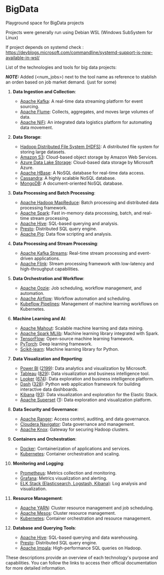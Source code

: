 # BigData
Playground space for BigData projects

Projects were generally run using Debian WSL (Windows SubSystem for Linux)

If project depends on systemd check :
https://devblogs.microsoft.com/commandline/systemd-support-is-now-available-in-wsl/



List of the technologies and tools for big data projects:

***NOTE:*** Added (<num_jobs>) next to the tool name as reference to stablish an orden based on job market demand. (just for some)

1. **Data Ingestion and Collection**:
   - [Apache Kafka](https://kafka.apache.org/): A real-time data streaming platform for event sourcing.
   - [Apache Flume](https://flume.apache.org/): Collects, aggregates, and moves large volumes of data.
   - [Apache NiFi](https://nifi.apache.org/): An integrated data logistics platform for automating data movement.

2. **Data Storage**:
   - [Hadoop Distributed File System (HDFS)](https://hadoop.apache.org/): A distributed file system for storing large datasets.
   - [Amazon S3](https://aws.amazon.com/s3/): Cloud-based object storage by Amazon Web Services.
   - [Azure Data Lake Storage](https://azure.microsoft.com/en-us/services/storage/data-lake-storage/): Cloud-based data storage by Microsoft Azure.
   - [Apache HBase](https://hbase.apache.org/): A NoSQL database for real-time data access.
   - [Cassandra](https://cassandra.apache.org/): A highly scalable NoSQL database.
   - [MongoDB](https://www.mongodb.com/): A document-oriented NoSQL database.

3. **Data Processing and Batch Processing**:
   - [Apache Hadoop MapReduce](https://hadoop.apache.org/docs/current/hadoop-mapreduce-client/hadoop-mapreduce-client-core/MapReduceTutorial.html): Batch processing and distributed data processing framework.
   - [Apache Spark](https://spark.apache.org/): Fast in-memory data processing, batch, and real-time stream processing.
   - [Apache Hive](https://hive.apache.org/): SQL-based querying and analysis.
   - [Presto](https://prestodb.io/): Distributed SQL query engine.
   - [Apache Pig](https://pig.apache.org/): Data flow scripting and analysis.

4. **Data Processing and Stream Processing**:
   - [Apache Kafka Streams](https://kafka.apache.org/documentation/streams/): Real-time stream processing and event-driven applications.
   - [Apache Flink](https://flink.apache.org/): Stream processing framework with low-latency and high-throughput capabilities.

5. **Data Orchestration and Workflow**:
   - [Apache Oozie](http://oozie.apache.org/): Job scheduling, workflow management, and automation.
   - [Apache Airflow](https://airflow.apache.org/): Workflow automation and scheduling.
   - [Kubeflow Pipelines](https://www.kubeflow.org/docs/components/pipelines/v1/introduction/): Management of machine learning workflows on Kubernetes.

6. **Machine Learning and AI**:
   - [Apache Mahout](https://mahout.apache.org/): Scalable machine learning and data mining.
   - [Apache Spark MLlib](https://spark.apache.org/docs/latest/ml-guide.html): Machine learning library integrated with Spark.
   - [TensorFlow](https://www.tensorflow.org/): Open-source machine learning framework.
   - [PyTorch](https://pytorch.org/): Deep learning framework.
   - [Scikit-learn](https://scikit-learn.org/): Machine learning library for Python.

7. **Data Visualization and Reporting**:
    - [Power BI](https://powerbi.microsoft.com/) ([2199](https://uk.indeed.com/jobs?q=power+bi&l=&vjk=ee498d15539ce894)): Data analytics and visualization by Microsoft.
    - [Tableau](https://www.tableau.com/) ([829](https://uk.indeed.com/jobs?q=tableau&l=&vjk=e10505ee35075603)): Data visualization and business intelligence tool.
    - [Looker](https://looker.com/) ([674](https://uk.indeed.com/jobs?q=looker&l=&vjk=6c577ba60031a001)): Data exploration and business intelligence platform.
    - [Dash](https://plotly.com/dash/) ([328](https://uk.indeed.com/jobs?q=dash&l=&vjk=3668120d6ea520da)): Python web application framework for building interactive data dashboards.
    - [Kibana](https://www.elastic.co/kibana) ([93](https://uk.indeed.com/jobs?q=kibana&l=&vjk=c702f85ca0e33400)): Data visualization and exploration for the Elastic Stack.
    - [Apache Superset](https://superset.apache.org/) ([1](https://uk.indeed.com/jobs?q=apache+superset&l=&vjk=08207349ba5baa76)): Data exploration and visualization platform.
    
    

8. **Data Security and Governance**:
   - [Apache Ranger](https://ranger.apache.org/): Access control, auditing, and data governance.
   - [Cloudera Navigator](https://www.cloudera.com/products/navigator.html): Data governance and management.
   - [Apache Knox](https://knox.apache.org/): Gateway for securing Hadoop clusters.

9. **Containers and Orchestration**:
   - [Docker](https://www.docker.com/): Containerization of applications and services.
   - [Kubernetes](https://kubernetes.io/): Container orchestration and scaling.

10. **Monitoring and Logging**:
    - [Prometheus](https://prometheus.io/): Metrics collection and monitoring.
    - [Grafana](https://grafana.com/): Metrics visualization and alerting.
    - [ELK Stack (Elasticsearch, Logstash, Kibana)](https://www.elastic.co/): Log analysis and visualization.

11. **Resource Management**:
    - [Apache YARN](https://hadoop.apache.org/docs/stable/hadoop-yarn/hadoop-yarn-site/YARN.html): Cluster resource management and job scheduling.
    - [Apache Mesos](http://mesos.apache.org/): Cluster resource management.
    - [Kubernetes](https://kubernetes.io/): Container orchestration and resource management.

12. **Database and Querying Tools**:
    - [Apache Hive](https://hive.apache.org/): SQL-based querying and data warehousing.
    - [Presto](https://prestodb.io/): Distributed SQL query engine.
    - [Apache Impala](https://impala.apache.org/): High-performance SQL queries on Hadoop.

These descriptions provide an overview of each technology's purpose and capabilities. You can follow the links to access their official documentation for more detailed information.